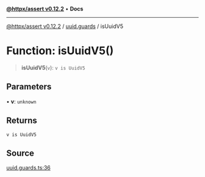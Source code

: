 [**@httpx/assert v0.12.2**](../../README.md) • **Docs**

***

[@httpx/assert v0.12.2](../../README.md) / [uuid.guards](../README.md) / isUuidV5

# Function: isUuidV5()

> **isUuidV5**(`v`): `v is UuidV5`

## Parameters

• **v**: `unknown`

## Returns

`v is UuidV5`

## Source

[uuid.guards.ts:36](https://github.com/belgattitude/httpx/blob/736f60a5e7cab55c1cdb451c3a30a47ad2eca5ed/packages/assert/src/uuid.guards.ts#L36)
